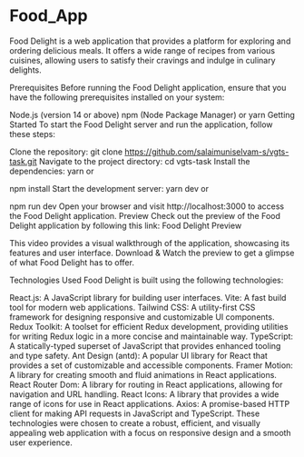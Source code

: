 # Food_App

Food Delight is a web application that provides a platform for exploring and ordering delicious meals. It offers a wide range of recipes from various cuisines, allowing users to satisfy their cravings and indulge in culinary delights.

Prerequisites
Before running the Food Delight application, ensure that you have the following prerequisites installed on your system:

Node.js (version 14 or above)
npm (Node Package Manager) or yarn
Getting Started
To start the Food Delight server and run the application, follow these steps:

Clone the repository:
git clone https://github.com/salaimuniselvam-s/vgts-task.git
Navigate to the project directory:
cd vgts-task
Install the dependencies:
yarn
        or

npm install
Start the development server:
yarn dev
        or

npm run dev
Open your browser and visit http://localhost:3000 to access the Food Delight application.
Preview
Check out the preview of the Food Delight application by following this link: Food Delight Preview

This video provides a visual walkthrough of the application, showcasing its features and user interface. Download & Watch the preview to get a glimpse of what Food Delight has to offer.

Technologies Used
Food Delight is built using the following technologies:

React.js: A JavaScript library for building user interfaces.
Vite: A fast build tool for modern web applications.
Tailwind CSS: A utility-first CSS framework for designing responsive and customizable UI components.
Redux Toolkit: A toolset for efficient Redux development, providing utilities for writing Redux logic in a more concise and maintainable way.
TypeScript: A statically-typed superset of JavaScript that provides enhanced tooling and type safety.
Ant Design (antd): A popular UI library for React that provides a set of customizable and accessible components.
Framer Motion: A library for creating smooth and fluid animations in React applications.
React Router Dom: A library for routing in React applications, allowing for navigation and URL handling.
React Icons: A library that provides a wide range of icons for use in React applications.
Axios: A promise-based HTTP client for making API requests in JavaScript and TypeScript.
These technologies were chosen to create a robust, efficient, and visually appealing web application with a focus on responsive design and a smooth user experience.
